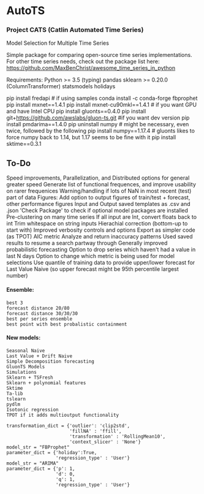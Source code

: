# AutoTS
### Project CATS (Catlin Automated Time Series)
Model Selection for Multiple Time Series

Simple package for comparing open-source time series implementations.
For other time series needs, check out the package list here: https://github.com/MaxBenChrist/awesome_time_series_in_python

Requirements:
	Python >= 3.5 (typing)
	pandas
	sklearn >= 0.20.0 (ColumnTransformer)
	statsmodels
	holidays


pip install fredapi # if using samples
conda install -c conda-forge fbprophet
pip install mxnet==1.4.1
    pip install mxnet-cu90mkl==1.4.1 # if you want GPU and have Intel CPU
pip install gluonts==0.4.0
    pip install git+https://github.com/awslabs/gluon-ts.git #if you want dev version
pip install pmdarima==1.4.0 
pip uninstall numpy # might be necessary, even twice, followed by the following
pip install numpy==1.17.4 # gluonts likes to force numpy back to 1.14, but 1.17 seems to be fine with it
pip install sktime==0.3.1


## To-Do
Speed improvements, Parallelization, and Distributed options for general greater speed
Generate list of functional frequences, and improve usability on rarer frequenices
Warning/handling if lots of NaN in most recent (test) part of data
Figures: Add option to output figures of train/test + forecast, other performance figures
Input and Output saved templates as .csv and .json
'Check Package' to check if optional model packages are installed
Pre-clustering on many time series
If all input are Int, convert floats back to int
Trim whitespace on string inputs
Hierachial correction (bottom-up to start with)
Improved verbosity controls and options
Export as simpler code (as TPOT)
AIC metric
Analyze and return inaccuracy patterns
Used saved results to resume a search partway through
Generally improved probabilistic forecasting
Option to drop series which haven't had a value in last N days
Option to change which metric is being used for model selections
Use quantile of training data to provide upper/lower forecast for Last Value Naive (so upper forecast might be 95th percentile largest number)

#### Ensemble:
	best 3
	forecast distance 20/80
	forecast distance 30/30/30
	best per series ensemble
	best point with best probalistic containment
#### New models:
	Seasonal Naive
	Last Value + Drift Naive
	Simple Decomposition forecasting
	GluonTS Models
	Simulations
	Sklearn + TSFresh
	Sklearn + polynomial features
	Sktime
	Ta-lib
	tslearn
	pydlm
	Isotonic regression
	TPOT if it adds multioutput functionality
	
```
transformation_dict = {'outlier': 'clip2std',
                       'fillNA' : 'ffill', 
                       'transformation' : 'RollingMean10',
                       'context_slicer' : 'None'}
model_str = "FBProphet"
parameter_dict = {'holiday':True,
                  'regression_type' : 'User'}
model_str = "ARIMA"
parameter_dict = {'p': 1,
                  'd': 0,
                  'q': 1,
                  'regression_type' : 'User'}
```